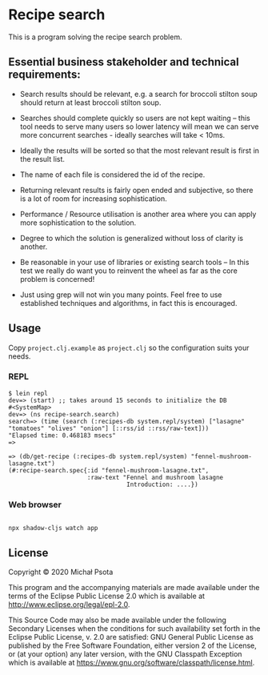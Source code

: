 # Recipe search

This is a program solving the recipe search problem.

## Essential business stakeholder and technical requirements:

- Search results should be relevant, e.g. a search for broccoli stilton soup should return at least broccoli stilton soup.
- Searches should complete quickly so users are not kept waiting – this tool needs to serve many users so lower latency will mean we can serve more concurrent searches - ideally searches will take < 10ms.
- Ideally the results will be sorted so that the most relevant result is first in the result list.

- The name of each file is considered the id of the recipe.

- Returning relevant results is fairly open ended and subjective, so there is a lot of room for increasing sophistication.
- Performance / Resource utilisation is another area where you can apply more sophistication to the solution.
- Degree to which the solution is generalized without loss of clarity is another.

- Be reasonable in your use of libraries or existing search tools – In this test we really do want you to reinvent the wheel as far as the core problem is concerned!
- Just using grep will not win you many points. Feel free to use established techniques and algorithms, in fact this is encouraged.

## Usage

Copy `project.clj.example` as `project.clj` so the configuration suits your needs. 

### REPL
```
$ lein repl
dev=> (start) ;; takes around 15 seconds to initialize the DB
#<SystemMap>
dev=> (ns recipe-search.search)
search=> (time (search (:recipes-db system.repl/system) ["lasagne" "tomatoes" "olives" "onion"] [::rss/id ::rss/raw-text]))
"Elapsed time: 0.468183 msecs"
=>

=> (db/get-recipe (:recipes-db system.repl/system) "fennel-mushroom-lasagne.txt")
(#:recipe-search.spec{:id "fennel-mushroom-lasagne.txt",
                      :raw-text "Fennel and mushroom lasagne
                                 Introduction: ....})
```

### Web browser

```

npx shadow-cljs watch app
```

## License

Copyright © 2020 Michał Psota

This program and the accompanying materials are made available under the
terms of the Eclipse Public License 2.0 which is available at
http://www.eclipse.org/legal/epl-2.0.

This Source Code may also be made available under the following Secondary
Licenses when the conditions for such availability set forth in the Eclipse
Public License, v. 2.0 are satisfied: GNU General Public License as published by
the Free Software Foundation, either version 2 of the License, or (at your
option) any later version, with the GNU Classpath Exception which is available
at https://www.gnu.org/software/classpath/license.html.
